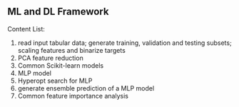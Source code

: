 ## ML and DL Framework
Content List:
1. read input tabular data; generate training, validation and testing subsets; scaling features and binarize targets
2. PCA feature reduction
3. Common Scikit-learn models
4. MLP model
5. Hyperopt search for MLP 
6. generate ensemble prediction of a MLP model
7. Common feature importance analysis
